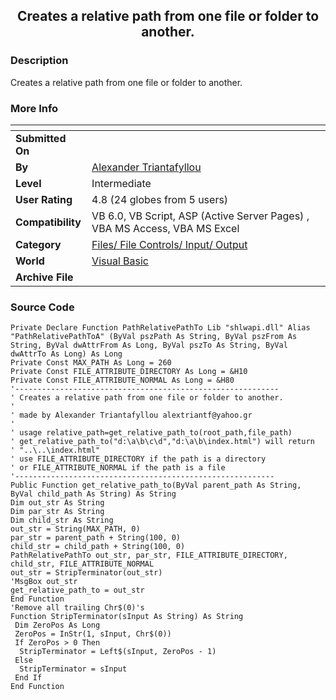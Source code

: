 ﻿<div align="center">

## Creates a relative path from one file or folder to another\.


</div>

### Description

Creates a relative path from one file or folder to another.
 
### More Info
 


<span>             |<span>
---                |---
**Submitted On**   |
**By**             |[Alexander Triantafyllou](https://github.com/Planet-Source-Code/PSCIndex/blob/master/ByAuthor/alexander-triantafyllou.md)
**Level**          |Intermediate
**User Rating**    |4.8 (24 globes from 5 users)
**Compatibility**  |VB 6\.0, VB Script, ASP \(Active Server Pages\) , VBA MS Access, VBA MS Excel
**Category**       |[Files/ File Controls/ Input/ Output](https://github.com/Planet-Source-Code/PSCIndex/blob/master/ByCategory/files-file-controls-input-output__1-3.md)
**World**          |[Visual Basic](https://github.com/Planet-Source-Code/PSCIndex/blob/master/ByWorld/visual-basic.md)
**Archive File**   |[](https://github.com/Planet-Source-Code/alexander-triantafyllou-creates-a-relative-path-from-one-file-or-folder-to-another__1-50088/archive/master.zip)





### Source Code

```
Private Declare Function PathRelativePathTo Lib "shlwapi.dll" Alias "PathRelativePathToA" (ByVal pszPath As String, ByVal pszFrom As String, ByVal dwAttrFrom As Long, ByVal pszTo As String, ByVal dwAttrTo As Long) As Long
Private Const MAX_PATH As Long = 260
Private Const FILE_ATTRIBUTE_DIRECTORY As Long = &H10
Private Const FILE_ATTRIBUTE_NORMAL As Long = &H80
'-----------------------------------------------------------
' Creates a relative path from one file or folder to another.
'
' made by Alexander Triantafyllou alextriantf@yahoo.gr
'
' usage relative_path=get_relative_path_to(root_path,file_path)
' get_relative_path_to("d:\a\b\c\d","d:\a\b\index.html") will return
' "..\..\index.html"
' use FILE_ATTRIBUTE_DIRECTORY if the path is a directory
' or FILE_ATTRIBUTE_NORMAL if the path is a file
'----------------------------------------------------------
Public Function get_relative_path_to(ByVal parent_path As String, ByVal child_path As String) As String
Dim out_str As String
Dim par_str As String
Dim child_str As String
out_str = String(MAX_PATH, 0)
par_str = parent_path + String(100, 0)
child_str = child_path + String(100, 0)
PathRelativePathTo out_str, par_str, FILE_ATTRIBUTE_DIRECTORY, child_str, FILE_ATTRIBUTE_NORMAL
out_str = StripTerminator(out_str)
'MsgBox out_str
get_relative_path_to = out_str
End Function
'Remove all trailing Chr$(0)'s
Function StripTerminator(sInput As String) As String
 Dim ZeroPos As Long
 ZeroPos = InStr(1, sInput, Chr$(0))
 If ZeroPos > 0 Then
  StripTerminator = Left$(sInput, ZeroPos - 1)
 Else
  StripTerminator = sInput
 End If
End Function
```


